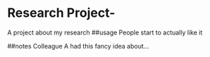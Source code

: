 # Research Project-
A project about my research
##usage 
People start to actually like it 

##notes 
Colleague A had this fancy idea about... 
